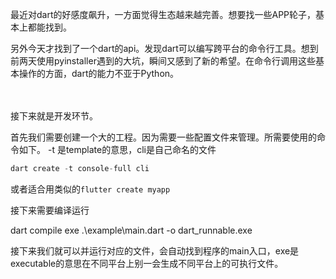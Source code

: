 
最近对dart的好感度飙升，一方面觉得生态越来越完善。想要找一些APP轮子，基本上都能找到。

另外今天才找到了一个dart的api。发现dart可以编写跨平台的命令行工具。想到前两天使用pyinstaller遇到的大坑，瞬间又感到了新的希望。在命令行调用这些基本操作的方面，dart的能力不亚于Python。

　　

接下来就是开发环节。





首先我们需要创建一个大的工程。因为需要一些配置文件来管理。所需要使用的命令如下。
-t 是template的意思，cli是自己命名的文件

```dart
dart create -t console-full cli
```

或者适合用类似的`flutter create myapp`

接下来需要编译运行

dart compile exe .\example\main.dart -o dart_runnable.exe

接下来我们就可以并运行对应的文件，会自动找到程序的main入口，exe是executable的意思在不同平台上别一会生成不同平台上的可执行文件。


























